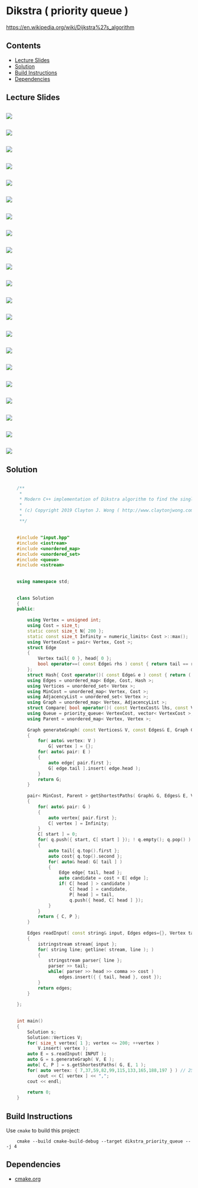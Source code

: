 # Dikstra ( priority queue )
https://en.wikipedia.org/wiki/Dijkstra%27s_algorithm

## Contents
* [Lecture Slides](#lecture-slides)
* [Solution](#solution)
* [Build Instructions](#build-instructions)
* [Dependencies](#dependencies)

## Lecture Slides
![](https://github.com/claytonjwong/Algorithms-Stanford/blob/master/course2/dikstra_priority_queue/documentation/dikstra_01.png)
---
![](https://github.com/claytonjwong/Algorithms-Stanford/blob/master/course2/dikstra_priority_queue/documentation/dikstra_02.png)
---
![](https://github.com/claytonjwong/Algorithms-Stanford/blob/master/course2/dikstra_priority_queue/documentation/dikstra_03.png)
---
![](https://github.com/claytonjwong/Algorithms-Stanford/blob/master/course2/dikstra_priority_queue/documentation/dikstra_04.png)
---
![](https://github.com/claytonjwong/Algorithms-Stanford/blob/master/course2/dikstra_priority_queue/documentation/dikstra_05.png)
---
![](https://github.com/claytonjwong/Algorithms-Stanford/blob/master/course2/dikstra_priority_queue/documentation/dikstra_06.png)
---
![](https://github.com/claytonjwong/Algorithms-Stanford/blob/master/course2/dikstra_priority_queue/documentation/dikstra_07.png)
---
![](https://github.com/claytonjwong/Algorithms-Stanford/blob/master/course2/dikstra_priority_queue/documentation/dikstra_08.png)
---
![](https://github.com/claytonjwong/Algorithms-Stanford/blob/master/course2/dikstra_priority_queue/documentation/dikstra_09.png)
---
![](https://github.com/claytonjwong/Algorithms-Stanford/blob/master/course2/dikstra_priority_queue/documentation/dikstra_10.png)
---
![](https://github.com/claytonjwong/Algorithms-Stanford/blob/master/course2/dikstra_priority_queue/documentation/dikstra_11.png)
---
![](https://github.com/claytonjwong/Algorithms-Stanford/blob/master/course2/dikstra_priority_queue/documentation/dikstra_12.png)
---
![](https://github.com/claytonjwong/Algorithms-Stanford/blob/master/course2/dikstra_priority_queue/documentation/dikstra_13.png)
---
![](https://github.com/claytonjwong/Algorithms-Stanford/blob/master/course2/dikstra_priority_queue/documentation/dikstra_14.png)
---
![](https://github.com/claytonjwong/Algorithms-Stanford/blob/master/course2/dikstra_priority_queue/documentation/dikstra_15.png)
---
![](https://github.com/claytonjwong/Algorithms-Stanford/blob/master/course2/dikstra_priority_queue/documentation/dikstra_16.png)
---
![](https://github.com/claytonjwong/Algorithms-Stanford/blob/master/course2/dikstra_priority_queue/documentation/dikstra_17.png)
---
![](https://github.com/claytonjwong/Algorithms-Stanford/blob/master/course2/dikstra_priority_queue/documentation/dikstra_18.png)
---
![](https://github.com/claytonjwong/Algorithms-Stanford/blob/master/course2/dikstra_priority_queue/documentation/dikstra_19.png)
---
![](https://github.com/claytonjwong/Algorithms-Stanford/blob/master/course2/dikstra_priority_queue/documentation/dikstra_20.png)
---
![](https://github.com/claytonjwong/Algorithms-Stanford/blob/master/course2/dikstra_priority_queue/documentation/dikstra_21.png)
---

## Solution
```cpp

    /**
     *
     * Modern C++ implementation of Dikstra algorithm to find the single-source shortest paths in a graph
     *
     * (c) Copyright 2019 Clayton J. Wong ( http://www.claytonjwong.com )
     *
     **/
    
    
    #include "input.hpp"
    #include <iostream>
    #include <unordered_map>
    #include <unordered_set>
    #include <queue>
    #include <sstream>
    
    
    using namespace std;
    
    
    class Solution
    {
    public:
    
        using Vertex = unsigned int;
        using Cost = size_t;
        static const size_t N{ 200 };
        static const size_t Infinity = numeric_limits< Cost >::max();
        using VertexCost = pair< Vertex, Cost >;
        struct Edge
        {
            Vertex tail{ 0 }, head{ 0 };
            bool operator==( const Edge& rhs ) const { return tail == rhs.tail && head == rhs.head; }
        };
        struct Hash{ Cost operator()( const Edge& e ) const { return ( N+1 ) * e.tail + e.head; } };
        using Edges = unordered_map< Edge, Cost, Hash >;
        using Vertices = unordered_set< Vertex >;
        using MinCost = unordered_map< Vertex, Cost >;
        using AdjacencyList = unordered_set< Vertex >;
        using Graph = unordered_map< Vertex, AdjacencyList >;
        struct Compare{ bool operator()( const VertexCost& lhs, const VertexCost& rhs ) const { return lhs.second > rhs.second; } };
        using Queue = priority_queue< VertexCost, vector< VertexCost >, Compare >;
        using Parent = unordered_map< Vertex, Vertex >;
    
        Graph generateGraph( const Vertices& V, const Edges& E, Graph G={} )
        {
            for( auto& vertex: V )
                G[ vertex ] = {};
            for( auto& pair: E )
            {
                auto edge{ pair.first };
                G[ edge.tail ].insert( edge.head );
            }
            return G;
        }
    
        pair< MinCost, Parent > getShortestPaths( Graph& G, Edges& E, Vertex start, Queue q={}, MinCost C={}, Parent P={} )
        {
            for( auto& pair: G )
            {
                auto vertex{ pair.first };
                C[ vertex ] = Infinity;
            }
            C[ start ] = 0;
            for( q.push({ start, C[ start ] }); ! q.empty(); q.pop() )
            {
                auto tail{ q.top().first };
                auto cost{ q.top().second };
                for( auto& head: G[ tail ] )
                {
                    Edge edge{ tail, head };
                    auto candidate = cost + E[ edge ];
                    if( C[ head ] > candidate )
                        C[ head ] = candidate,
                        P[ head ] = tail,
                        q.push({ head, C[ head ] });
                }
            }
            return { C, P };
        }
    
        Edges readInput( const string& input, Edges edges={}, Vertex tail=0, Vertex head=0, char comma=',', Cost cost=0 )
        {
            istringstream stream{ input };
            for( string line; getline( stream, line ); )
            {
                stringstream parser{ line };
                parser >> tail;
                while( parser >> head >> comma >> cost )
                    edges.insert({ { tail, head }, cost });
            }
            return edges;
        }
    
    };
    
    
    int main()
    {
        Solution s;
        Solution::Vertices V;
        for( size_t vertex{ 1 }; vertex <= 200; ++vertex )
            V.insert( vertex );
        auto E = s.readInput( INPUT );
        auto G = s.generateGraph( V, E );
        auto[ C, P ] = s.getShortestPaths( G, E, 1 );
        for( auto vertex: { 7,37,59,82,99,115,133,165,188,197 } ) // 2599,2610,2947,2052,2367,2399,2029,2442,2505,3068
            cout << C[ vertex ] << ",";
        cout << endl;
    
        return 0;
    }

```

## Build Instructions
Use ```cmake``` to build this project:

```
    cmake --build cmake-build-debug --target dikstra_priority_queue -- -j 4
```

## Dependencies
* [cmake.org](https://cmake.org)
